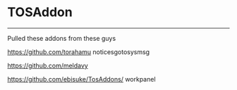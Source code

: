 # TOSAddon
----

Pulled these addons from these guys

https://github.com/torahamu
noticesgotosysmsg

https://github.com/meldavy

https://github.com/ebisuke/TosAddons/
workpanel